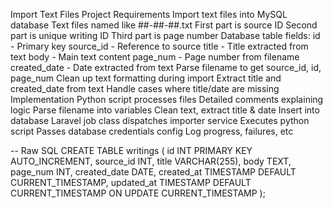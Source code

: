Import Text Files Project
Requirements
Import text files into MySQL database
Text files named like ##-##-##.txt
First part is source ID
Second part is unique writing ID
Third part is page number
Database table fields:
id - Primary key
source_id - Reference to source
title - Title extracted from text
body - Main text content
page_num - Page number from filename
created_date - Date extracted from text
Parse filename to get source_id, id, page_num
Clean up text formatting during import
Extract title and created_date from text
Handle cases where title/date are missing
Implementation
Python script processes files
Detailed comments explaining logic
Parse filename into variables
Clean text, extract title & date
Insert into database
Laravel job class dispatches importer service
Executes python script
Passes database credentials config
Log progress, failures, etc


-- Raw SQL
CREATE TABLE writings (
  id INT PRIMARY KEY AUTO_INCREMENT,
  source_id INT, 
  title VARCHAR(255),
  body TEXT,
  page_num INT,
  created_date DATE,
  created_at TIMESTAMP DEFAULT CURRENT_TIMESTAMP,
  updated_at TIMESTAMP DEFAULT CURRENT_TIMESTAMP ON UPDATE CURRENT_TIMESTAMP
);